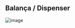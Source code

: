 ## Balança / Dispenser
![image](https://github.com/DiogoRodriguees/PROJETOS_COMPUTACAO_FISICA/assets/92277603/22c74bb7-2583-48fb-9942-55933af0db7e)



